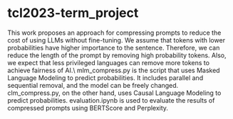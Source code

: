 # tcl2023-term_project
This work proposes an approach for compressing prompts to reduce the cost of using LLMs without fine-tuning. We assume that tokens with lower probabilities have higher importance to the sentence. Therefore, we can reduce the length of the prompt by removing high probability tokens. Also, we expect that less privileged languages can remove more tokens to achieve fairness of AI.\\
mlm_compress.py is the script that uses Masked Language Modeling to predict probabilities. It includes parallel and sequential removal, and the model can be freely changed. clm_compress.py, on the other hand, uses Causal Language Modeling to predict probabilities. evaluation.ipynb is used to evaluate the results of compressed prompts using BERTScore and Perplexity.
